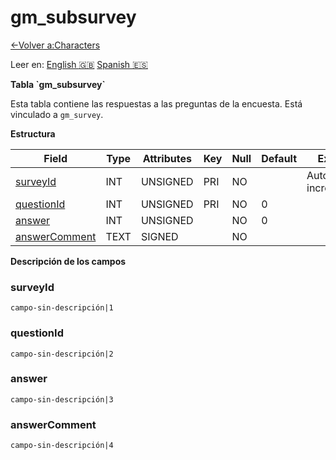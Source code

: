 ﻿# gm\_subsurvey

[<-Volver a:Characters](database-characters.md)

Leer en: [English :gb:](../gm_subsurvey) [Spanish :es:](gm_subsurvey)

**Tabla \`gm\_subsurvey\`**

Esta tabla contiene las respuestas a las preguntas de la encuesta. Está vinculado a `gm_survey`.

**Estructura**

| Field              | Type | Attributes | Key | Null | Default | Extra          | Comment |
| ------------------ | ---- | ---------- | --- | ---- | ------- | -------------- | ------- |
| [surveyId][1]      | INT  | UNSIGNED   | PRI | NO   |         | Auto increment |         |
| [questionId][2]    | INT  | UNSIGNED   | PRI | NO   | 0       |                |         |
| [answer][3]        | INT  | UNSIGNED   |     | NO   | 0       |                |         |
| [answerComment][4] | TEXT | SIGNED     |     | NO   |         |                |         |

[1]: #surveyid
[2]: #questionid
[3]: #answer
[4]: #answercomment

**Descripción de los campos**

### surveyId

`campo-sin-descripción|1`

### questionId

`campo-sin-descripción|2`

### answer

`campo-sin-descripción|3`

### answerComment

`campo-sin-descripción|4`
